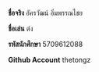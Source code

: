 **ชื่อจริง** อัครวัฒน์ อิ่มพรรณไชย

**ชื่อเล่น** ต๋ง

**รหัสนักศึกษา** 5709612088

**Github Account** thetongz
